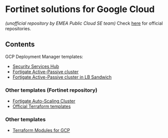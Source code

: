 # Fortinet solutions for Google Cloud
*(unofficial repository by EMEA Public Cloud SE team)*
Check [here](https://github.com/fortinet/) for official repositories.

## Contents
GCP Deployment Manager templates:
* [Security Services Hub](gcp-dm/hub)
* [Fortigate Active-Passive cluster](gcp-dm/fortigate/ha-ap.md)
* [Fortigate Active-Passive cluster in LB Sandwich](gcp-dm/fortigate/ha-ap-elbilb.md)

### Other templates (Fortinet repository)
* [Fortigate Auto-Scaling Cluster](https://github.com/fortinet/fortigate-autoscale-gcp)
* [Official Terraform templates](https://github.com/fortinet/fortigate-terraform-deploy/tree/master/gcp)

### Other templates
* [Terraform Modules for GCP](https://github.com/fortinetsolutions/terraform-modules/tree/master/GCP)
